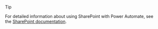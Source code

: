 
> [!TIP] 
> For detailed information about using SharePoint with Power Automate, see the [SharePoint documentation](https://docs.microsoft.com/sharepoint/dev/business-apps/power-automate/sharepoint-connector-actions-triggers).
